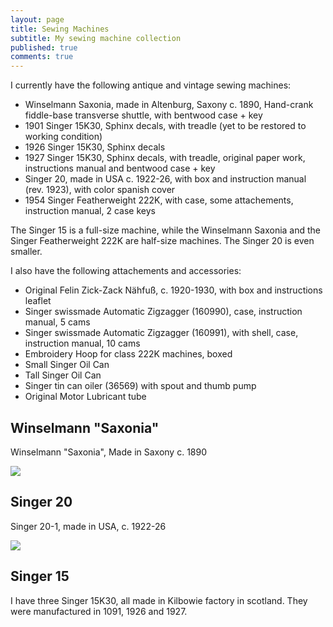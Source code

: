```yaml
---
layout: page
title: Sewing Machines
subtitle: My sewing machine collection
published: true
comments: true
---
```


I currently have the following antique and vintage sewing machines:

- Winselmann Saxonia, made in Altenburg, Saxony c. 1890, Hand-crank fiddle-base transverse shuttle, with bentwood case + key
- 1901 Singer 15K30, Sphinx decals, with treadle (yet to be restored to working condition)
- 1926 Singer 15K30, Sphinx decals
- 1927 Singer 15K30, Sphinx decals, with treadle, original paper work, instructions manual and bentwood case + key
- Singer 20, made in USA c. 1922-26, with box and instruction manual (rev. 1923), with color spanish cover
- 1954 Singer Featherweight 222K, with case, some attachements, instruction manual, 2 case keys

The Singer 15 is a full-size machine, while the Winselmann Saxonia and the Singer Featherweight 222K are half-size machines. The Singer 20 is even smaller.

I also have the following attachements and accessories:

- Original Felin Zick-Zack Nähfuß, c. 1920-1930, with box and instructions leaflet
- Singer swissmade Automatic Zigzagger (160990), case, instruction manual, 5 cams 
- Singer swissmade Automatic Zigzagger (160991), with shell, case, instruction manual, 10 cams
- Embroidery Hoop for class 222K machines, boxed
- Small Singer Oil Can
- Tall Singer Oil Can
- Singer tin can oiler (36569) with spout and thumb pump
- Original Motor Lubricant tube

## Winselmann "Saxonia"

Winselmann "Saxonia", Made in Saxony c. 1890

[![](../assets/img/vsm/saxonia/20240202_165749.jpg)]()

## Singer 20

Singer 20-1, made in USA, c. 1922-26

[![](../assets/img/vsm/singer20/20240119_170434.jpg)]()

## Singer 15

I have three Singer 15K30, all made in Kilbowie factory in scotland. They were manufactured in 1091, 1926 and 1927.